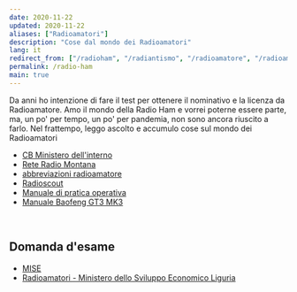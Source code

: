 ```yaml
---
date: 2020-11-22
updated: 2020-11-22
aliases: ["Radioamatori"]
description: "Cose dal mondo dei Radioamatori"
lang: it
redirect_from: ["/radioham", "/radiantismo", "/radioamatore", "/radioamatori", "/radioamateur", "/radio-amateur"]
permalink: /radio-ham
main: true
---
```

Da anni ho intenzione di fare il test per ottenere il nominativo e la licenza da Radioamatore. Amo il mondo della Radio Ham e vorrei poterne essere parte, ma, un po' per tempo, un po' per pandemia, non sono ancora riuscito a farlo. Nel frattempo, leggo ascolto e accumulo cose sul mondo dei Radioamatori

- [CB Ministero dell'interno](https://www.mise.gov.it/index.php/it/comunicazioni/radio/autorizzazioni-e-licenze/cb-banda-cittadina)
- [Rete Radio Montana](https://www.reteradiomontana.it/)
- [abbreviazioni radioamatore](https://www.radioamatore.info/codice-q-cw-etc.html)
- [Radioscout](https://radioscout.it/)
- [Manuale di pratica operativa](https://assets.tommi.space/assets/manuale-pratica-operativa-radioamatori.pdf)
- [Manuale Baofeng GT3 MK3](https://assets.tommi.space/assets/Manuale-Baofeng-GT3-MK3.pdf)

<br>

## Domanda d'esame

- [MISE](https://www.mise.gov.it/index.php/it/comunicazioni/radio/autorizzazioni-e-licenze/radioamatori)
- [Radioamatori - Ministero dello Sviluppo Economico Liguria](http://www.comunicazioniliguria.it/radioam.html)